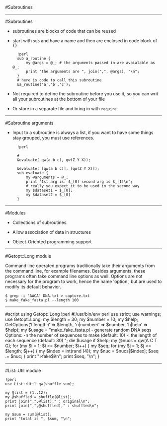 #Subroutines

---
#Subroutines

* subroutines are blocks of code that can be reused
* start with `sub` and have a name and then are enclosed in code block
  of `{}` 


		!perl
		sub a_routine {
			my @args = @_; # the arguments passed in are avaialable as @_;
			print "the arguments are ", join(",", @args), "\n";
		}
		# here is code to call this subroutine
		&a_routine('a','b','c');

* Not required to define the subroutine before you use it, so you can
  writ all your subroutines at the bottom of your file
* Or store in a separate file and bring in with `require`

---
#Subroutine arguments

* Input to a subroutine is always a list, if you want to have some things stay grouped, you
  must use references.


		!perl

		# 
		&evaluate( qw(a b c), qw(Z Y X));

		&evaluate( [qw(a b c)], [qw(Z Y X)]);
		sub evaluate {
			my @arguments = @_;
			print "1st arg is: $_[0] second arg is $_[1]\n";
			# really you expect it to be used in the second way
			my $dataset1 = $_[0];
			my $dataset2 = $_[0]
		}

	
---
#Modules

* Collections of subroutines.

* Allow association of data in structures

* Object-Oriented programming support

---
#Getopt::Long module

Command line operated programs traditionally take their 
arguments from the command line, for example filenames. 
Besides arguments, these programs often take command line 
options as well. Options are not necessary for the program to 
work, hence the name 'option', but are used to modify its 
default behavior.

    $ grep -i 'AACA' DNA.txt > capture.txt
	$ make_fake_fasta.pl --length 100

---
#script using Getopt::Long
    !perl
	#!/usr/bin/env perl 
	use strict;
	use warnings;
	use Getopt::Long;
	my $length = 30;
	my $number = 10;
	my $help;
	GetOptions('l|length:i' => \$length,
		       'n|number:i' => \$number,
		       'h|help' => \$help);
	my $usage = "make_fake_fasta.pl - generate random DNA seqs
	Options:
	-n <number> the number of sequences to make (default: 10)
	-l <length> the length of each sequence (default: 30)
	";
	die $usage if $help;
	my @nucs = qw(A C T G);
	for (my $i = 1; $i <= $number; $i++) {
		my $seq;
		for (my $j = 1; $j <= $length; $j++) {
			my $index = int(rand (4));
			my $nuc = $nucs[$index];
			$seq .= $nuc;
		}
		print ">fake$i\n";
		print $seq, "\n";
	}

---
#List::Util module

    !perl
	use List::Util qw(shuffle sum);

	my @list = (1..12);
	my @shuffled = shuffle(@list);
	print join(",",@list)," : original\n";
	print join(",",@shuffled)," : shuffled\n";

	my $sum = sum(@list);
	print "total is ", $sum, "\n";


